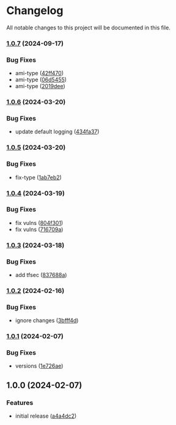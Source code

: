 # Changelog

All notable changes to this project will be documented in this file.

### [1.0.7](https://github.com/finisterra-io/terraform-aws-eks/compare/v1.0.6...v1.0.7) (2024-09-17)


### Bug Fixes

* ami-type ([42ff470](https://github.com/finisterra-io/terraform-aws-eks/commit/42ff47035491e9a9ad134a7956dfad04d053a617))
* ami-type ([06d5455](https://github.com/finisterra-io/terraform-aws-eks/commit/06d5455a16d4ccc6ec53d641f9183c9e4bf1a860))
* ami-type ([2019dee](https://github.com/finisterra-io/terraform-aws-eks/commit/2019dee03df31616f45daa46aa33b418d3968eaf))

### [1.0.6](https://github.com/finisterra-io/terraform-aws-eks/compare/v1.0.5...v1.0.6) (2024-03-20)


### Bug Fixes

* update default logging ([434fa37](https://github.com/finisterra-io/terraform-aws-eks/commit/434fa3780e030b40149b1b1d1d5d192712b7d67f))

### [1.0.5](https://github.com/finisterra-io/terraform-aws-eks/compare/v1.0.4...v1.0.5) (2024-03-20)


### Bug Fixes

* fix-type ([1ab7eb2](https://github.com/finisterra-io/terraform-aws-eks/commit/1ab7eb2f3d7d4b5a6ed4ed9ac75bb0f9df2502aa))

### [1.0.4](https://github.com/finisterra-io/terraform-aws-eks/compare/v1.0.3...v1.0.4) (2024-03-19)


### Bug Fixes

* fix vulns ([804f301](https://github.com/finisterra-io/terraform-aws-eks/commit/804f301d1961537b52948e534c61f48a37209f58))
* fix vulns ([716709a](https://github.com/finisterra-io/terraform-aws-eks/commit/716709ad35afa5eba8f1b64b6972e45c63527ab0))

### [1.0.3](https://github.com/finisterra-io/terraform-aws-eks/compare/v1.0.2...v1.0.3) (2024-03-18)


### Bug Fixes

* add tfsec ([837688a](https://github.com/finisterra-io/terraform-aws-eks/commit/837688aa2fee91e4d8e72f6514295597b00ff335))

### [1.0.2](https://github.com/finisterra-io/terraform-aws-eks/compare/v1.0.1...v1.0.2) (2024-02-16)


### Bug Fixes

* ignore changes ([3bfff4d](https://github.com/finisterra-io/terraform-aws-eks/commit/3bfff4d022cbaf3f0b4713919f624d21d217cfb5))

### [1.0.1](https://github.com/finisterra-io/terraform-aws-eks/compare/v1.0.0...v1.0.1) (2024-02-07)


### Bug Fixes

* versions ([1e726ae](https://github.com/finisterra-io/terraform-aws-eks/commit/1e726ae76e9e979ac2ce221500e7cde615b2aa12))

## 1.0.0 (2024-02-07)


### Features

* initial release ([a4a4dc2](https://github.com/finisterra-io/terraform-aws-eks/commit/a4a4dc2fb32756be83d1b21a3f180a4c87083554))
